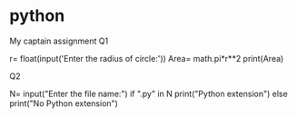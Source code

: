# python
My captain assignment
Q1 

r= float(input('Enter the radius of circle:'))
Area= math.pi*r**2
    print(Area)

Q2

N= input("Enter the file name:")
if ".py" in N
    print("Python extension")
else
    print("No Python extension")
